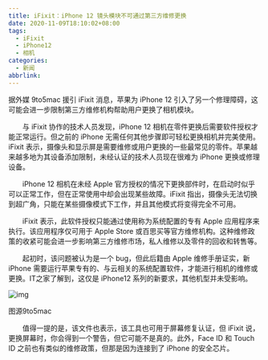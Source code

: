 ```yaml
---
title: iFixit：iPhone 12 镜头模块不可通过第三方维修更换
date: 2020-11-09T18:10:02+08:00
tags:
  - iFixit
  - iPhone12
  - 相机
categories:
  - 新闻
abbrlink:
---
```


据外媒 9to5mac 援引 iFixit 消息，苹果为 iPhone 12 引入了另一个修理障碍，这可能会进一步限制第三方维修机构帮助用户更换了相机模块。

　　与 iFixit 协作的技术人员发现，iPhone 12 相机在零件更换后需要软件授权才能正常运行。但之前的 iPhone 无需任何其他步骤即可轻松更换相机并完美使用。iFixit 表示，摄像头和显示屏是需要维修或用户更换的一些最常见的零件。苹果越来越多地为其设备添加限制，未经认证的技术人员现在很难为 iPhone 更换或修理设备。

　　iPhone 12 相机在未经 Apple 官方授权的情况下更换部件时，在启动时似乎可以正常工作，但在正常使用中却会出现某些故障。iFixit 指出，摄像头无法切换到超广角，只能在某些摄像模式下工作，并且其他模式将变得完全不可用。

　　iFixit 表示，此软件授权只能通过使用称为系统配置的专有 Apple 应用程序来执行。该应用程序仅可用于 Apple Store 或百思买等官方维修机构。这种维修政策的收紧可能会进一步影响第三方维修市场，私人维修以及零件的回收和转售等。

　　起初时，该问题被认为是一个 bug，但此后籍由 Apple 维修手册证实，新 iPhone 需要运行苹果专有的、与云相关的系统配置软件，才能进行相机的维修或更换。IT之家了解到，这仅是 iPhone12 系列的新要求，其他机型并未受影响。

![img](https://cdn.jsdelivr.net/gh/yakeing/Documentation@main/Hexo/images/b00b-kcieyvy8650919.png)

 图源9to5mac

　　值得一提的是，该文件也表示，该工具也可用于屏幕修复认证，但 iFixit 说，更换屏幕时，你会得到一个警告，但它可能不是真的。此外，Face ID 和 Touch ID 之前也有类似的维修政策，但那是因为连接到了 iPhone 的安全芯片。